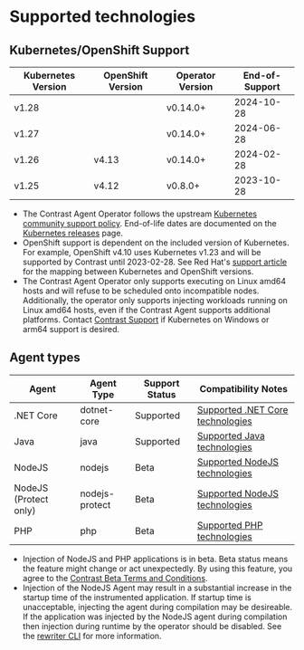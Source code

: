 # Supported technologies

## Kubernetes/OpenShift Support

| Kubernetes Version | OpenShift Version | Operator Version | End-of-Support |
|--------------------|-------------------|------------------|----------------|
| v1.28              |                   | v0.14.0+         | 2024-10-28     |
| v1.27              |                   | v0.14.0+         | 2024-06-28     |
| v1.26              | v4.13             | v0.14.0+         | 2024-02-28     |
| v1.25              | v4.12             | v0.8.0+          | 2023-10-28     |

- The Contrast Agent Operator follows the upstream [Kubernetes community support policy](https://kubernetes.io/releases/patch-releases/#support-period). End-of-life dates are documented on the [Kubernetes releases](https://kubernetes.io/releases/#release-history) page.
- OpenShift support is dependent on the included version of Kubernetes. For example, OpenShift v4.10 uses Kubernetes v1.23 and will be supported by Contrast until 2023-02-28. See Red Hat's [support article](https://access.redhat.com/solutions/4870701) for the mapping between Kubernetes and OpenShift versions.
- The Contrast Agent Operator only supports executing on Linux amd64 hosts and will refuse to be scheduled onto incompatible nodes. Additionally, the operator only supports injecting workloads running on Linux amd64 hosts, even if the Contrast Agent supports additional platforms. Contact [Contrast Support](https://support.contrastsecurity.com/hc/en-us) if Kubernetes on Windows or arm64 support is desired.

## Agent types

| Agent                 | Agent Type     | Support Status | Compatibility Notes                                                                                            |
|-----------------------|----------------|----------------|----------------------------------------------------------------------------------------------------------------|
| .NET Core             | dotnet-core    | Supported      | [Supported .NET Core technologies](https://docs.contrastsecurity.com/en/-net-core-supported-technologies.html) |
| Java                  | java           | Supported      | [Supported Java technologies](https://docs.contrastsecurity.com/en/java-supported-technologies.html)           |
| NodeJS                | nodejs         | Beta           | [Supported NodeJS technologies](https://docs.contrastsecurity.com/en/node-js-supported-technologies.html )     |
| NodeJS (Protect only) | nodejs-protect | Beta           | [Supported NodeJS technologies](https://docs.contrastsecurity.com/en/node-js-supported-technologies.html )     |
| PHP                   | php            | Beta           | [Supported PHP technologies](https://docs.contrastsecurity.com/en/php-supported-technologies.html)             |

- Injection of NodeJS and PHP applications is in beta. Beta status means the feature might change or act unexpectedly. By using this feature, you agree to the [Contrast Beta Terms and Conditions](https://docs.contrastsecurity.com/en/beta-terms-and-conditions.html "Contrast Beta Terms and Conditions").
- Injection of the NodeJS Agent may result in a substantial increase in the startup time of the instrumented application. If startup time is unacceptable, injecting the agent during compilation may be desireable. If the application was injected by the NodeJS agent during compilation then injection during runtime by the operator should be disabled. See the [rewriter CLI](https://docs.contrastsecurity.com/en/node-js-agent-rewriter-cli.html) for more information.
